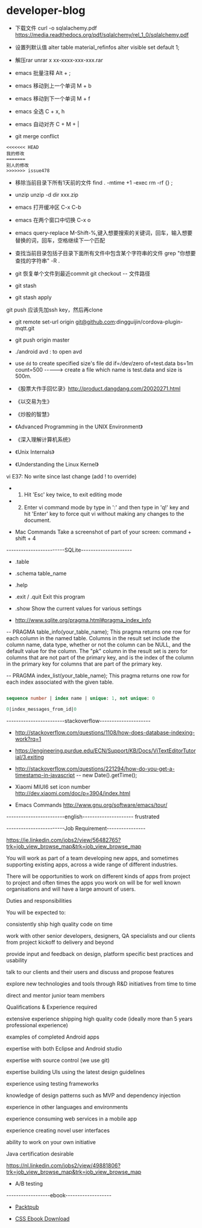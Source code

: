 # developer-blog

- 下载文件
curl -o sqlalachemy.pdf https://media.readthedocs.org/pdf/sqlalchemy/rel_1_0/sqlalchemy.pdf

- 设置列默认值
alter table material_refinfos alter visible set default 1;

- 解压rar
unrar x xx-xxxx-xxx-xxx.rar

- emacs 批量注释
Alt + ;
- emacs 移动到上一个单词
M + b
- emacs 移动到下一个单词
M + f
- emacs 全选
C + x, h
- emacs 自动对齐
C + M + |

- git merge conflict
```git
<<<<<<< HEAD
我的修改
=======
别人的修改
>>>>>>> issue478
```

- 移除当前目录下所有1天前的文件
find . -mtime +1 -exec rm -rf {} \;

- unzip
unzip -d dir xxx.zip

- emacs 打开缓冲区
C-x C-b
- emacs 在两个窗口中切换
C-x o
- emacs query-replace
M-Shift-%,键入想要搜索的关键词，回车，输入想要替换的词，回车，空格继续下一个匹配

- 查找当前目录包括子目录下面所有文件中包含某个字符串的文件
grep "你想要查找的字符串" -R .

- git 恢复单个文件到最近commit
git checkout -- 文件路径
- git stash
- git stash apply

git push 应该先加ssh key，然后再clone
- git remote set-url origin git@github.com:dingguijin/cordova-plugin-mqtt.git
- git push origin master

- ./android avd : to open avd
- use `dd` to create specified size's file
dd if=/dev/zero of=test.data bs=1m count=500 -----> create a file which name is test.data and size is 500m.

- 《股票大作手回忆录》http://product.dangdang.com/20020271.html
- 《以交易为生》
- 《炒股的智慧》
- 《Advanced Programming in the UNIX Environment》
- 《深入理解计算机系统》
- 《Unix Internals》
- 《Understanding the Linux Kernel》

vi E37: No write since last change (add ! to override)
- 1. Hit 'Esc' key twice, to exit editing mode
- 2. Enter vi command mode by type in ':' and then type in 'q!' key and hit 'Enter' key to force quit vi without making any changes to the document.

- Mac Commands
Take a screenshot of part of your screen: command + shift + 4

------------------------SQLite---------------------

- .table
- .schema table_name
- .help
- .exit / .quit Exit this program
- .show Show the current values for various settings

- http://www.sqlite.org/pragma.html#pragma_index_info

-- PRAGMA table_info(your_table_name);
This pragma returns one row for each column in the named table. Columns in the result set include the column name, data type, whether or not the column can be NULL, and the default value for the column. The "pk" column in the result set is zero for columns that are not part of the primary key, and is the index of the column in the primary key for columns that are part of the primary key.

-- PRAGMA index_list(your_table_name);
This pragma returns one row for each index associated with the given table.

```sql

sequence number | index name | unique: 1, not unique: 0

0|index_messages_from_id|0

```

------------------------stackoverflow---------------------
- http://stackoverflow.com/questions/1108/how-does-database-indexing-work?rq=1

- https://engineering.purdue.edu/ECN/Support/KB/Docs/ViTextEditorTutorial/3.exiting

- http://stackoverflow.com/questions/221294/how-do-you-get-a-timestamp-in-javascript
-- new Date().getTime();

- Xiaomi MIUI6 set icon number
http://dev.xiaomi.com/doc/p=3904/index.html

- Emacs Commands
http://www.gnu.org/software/emacs/tour/

------------------------english---------------------
frustrated

------------------------Job Requirement----------------

https://ie.linkedin.com/jobs2/view/56482765?trk=job_view_browse_map&trk=job_view_browse_map

You will work as part of a team developing new apps, and sometimes supporting existing apps, across a wide range of different industries.

 

There will be opportunities to work on different kinds of apps from project to project and often times the apps you work on will be for well known organisations and will have a large amount of users.




Duties and responsibilities

You will be expected to:

consistently ship high quality code on time

work with other senior developers, designers, QA specialists and our clients from project kickoff to delivery and beyond

provide input and feedback on design, platform specific best practices and usability

talk to our clients and their users and discuss and propose features

explore new technologies and tools through R&D initiatives from time to time

direct and mentor junior team members




Qualifications & Experience required

extensive experience shipping high quality code (ideally more than 5 years professional experience)

examples of completed Android apps

expertise with both Eclipse and Android studio

expertise with source control (we use git)

expertise building UIs using the latest design guidelines

experience using testing frameworks

knowledge of design patterns such as MVP and dependency injection

experience in other languages and environments

experience consuming web services in a mobile app

experience creating novel user interfaces

ability to work on your own initiative

Java certification desirable

https://nl.linkedin.com/jobs2/view/49881806?trk=job_view_browse_map&trk=job_view_browse_map
- A/B testing

------------------ebook-------------------

- [Packtpub](https://www.packtpub.com)

- [CSS Ebook Download](http://ebook.jiani.info/category/programming_language/CSS)